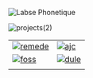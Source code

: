 ![Labse Phonetique](https://github.com/labsesoftware/.github/assets/77529508/e60e496d-af4f-4701-8767-00d716c2872a)

![projects(2)](https://github.com/labsesoftware/.github/assets/77529508/57d96f61-205c-45b3-a6b4-8f0e9be1da79)

|   |   |
|---|---|
| [![remede](https://github.com/labsesoftware/.github/assets/77529508/6854279d-11a8-4d23-a093-db5069b8e5d8)](https://github.com/camarm-dev/remede) | [![ajc](https://github.com/labsesoftware/.github/assets/77529508/fd5a7f24-0db0-41f8-9fa4-7d578127f571)](https://github.com/camarm-dev/bfc-avantagesjeunes-mobile) |
| [![foss](https://github.com/labsesoftware/.github/assets/77529508/d184dd54-a91d-4983-b4d7-b09b0dbfa58f)](https://github.com/labsesoftware/foss) | [![dule](https://github.com/labsesoftware/.github/assets/77529508/43f268ca-8c6f-491a-84ae-c0dca1b643bc)](https://github.com/withdule/dule) |
|   |   |
